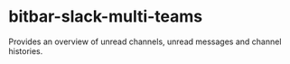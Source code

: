 # bitbar-slack-multi-teams
Provides an overview of unread channels, unread messages and channel histories.
